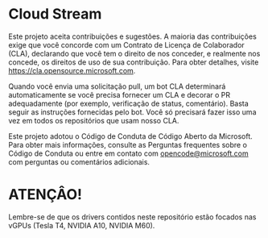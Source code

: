 # Cloud Stream
Este projeto aceita contribuições e sugestões. A maioria das contribuições exige que você concorde com um Contrato de Licença de Colaborador (CLA), declarando que você tem o direito de nos conceder, e realmente nos concede, os direitos de uso de sua contribuição. Para obter detalhes, visite https://cla.opensource.microsoft.com.

Quando você envia uma solicitação pull, um bot CLA determinará automaticamente se você precisa fornecer um CLA e decorar o PR adequadamente (por exemplo, verificação de status, comentário). Basta seguir as instruções fornecidas pelo bot. Você só precisará fazer isso uma vez em todos os repositórios que usam nosso CLA.

Este projeto adotou o Código de Conduta de Código Aberto da Microsoft. Para obter mais informações, consulte as Perguntas frequentes sobre o Código de Conduta ou entre em contato com opencode@microsoft.com com perguntas ou comentários adicionais.

# ATENÇÂO!
Lembre-se de que os drivers contidos neste repositório estão focados nas vGPUs (Tesla T4, NVIDIA A10, NVIDIA M60). 
